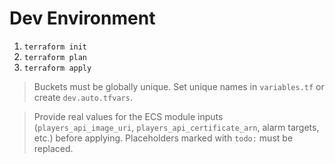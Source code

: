 # Dev Environment

1) `terraform init`  
2) `terraform plan`  
3) `terraform apply`

> Buckets must be globally unique. Set unique names in `variables.tf` or create `dev.auto.tfvars`.

> Provide real values for the ECS module inputs (`players_api_image_uri`, `players_api_certificate_arn`, alarm targets, etc.) before applying. Placeholders marked with `todo:` must be replaced.

